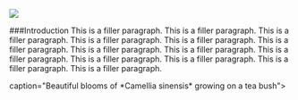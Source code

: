 <a href="https://www.juncture-digital.org"><img src="https://juncture-digital.github.io/juncture/static/images/ve-button.png"></a>

<param ve-config 
title="SPILLING TEA"    
source-image="https://upload.wikimedia.org/wikipedia/commons/0/0e/Naturalis_Biodiversity_Center_-_L.2096367_-_Meerburgh%2C_N._-_Camellia_sinensis_Kuntze_-_Artwork_%28cropped%29.jpg"   
banner="https://upload.wikimedia.org/wikipedia/commons/0/0e/Naturalis_Biodiversity_Center_-_L.2096367_-_Meerburgh%2C_N._-_Camellia_sinensis_Kuntze_-_Artwork_%28cropped%29.jpg" 
height=100
author="Ciel Haviland, Marie, Thais Perez"
layout="vertical">

###Introduction
This is a filler paragraph. This is a filler paragraph. This is a filler paragraph. This is a filler paragraph. This is a filler paragraph. This is a filler paragraph. This is a filler paragraph. This is a filler paragraph. This is a filler paragraph. This is a filler paragraph. This is a filler paragraph. This is a filler paragraph. This is a filler paragraph.

<param ve-image
	   src="gh:cielhav/plant-humanities-summerprogram/main/session-two/Camellia_sinensis_(photo).jpeg">
	   caption="Beautiful blooms of *Camellia sinensis* growing on a tea bush">
